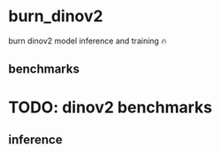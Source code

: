 # burn_dinov2
burn dinov2 model inference and training 🔥


## benchmarks

# TODO: dinov2 benchmarks


## inference

```rust
```
